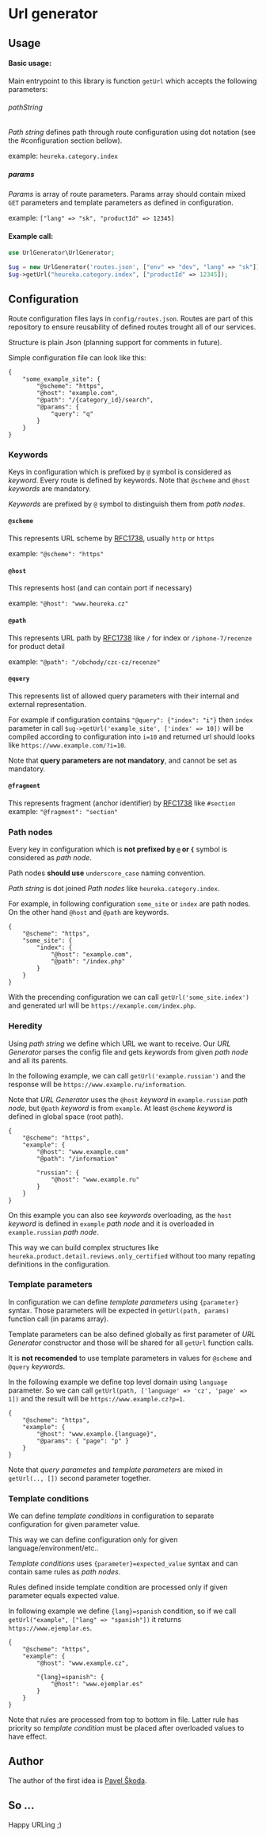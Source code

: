 # Url generator
## Usage
#### Basic usage:
Main entrypoint to this library is function `getUrl` which accepts the following parameters:

###### pathString
*Path string* defines path through route configuration using dot notation (see the #configuration section bellow).

example: `heureka.category.index`

##### params
*Params* is array of route parameters. Params array should contain mixed `GET` parameters and template parameters as defined in configuration.

example: `["lang" => "sk", "productId" => 12345]`

#### Example call: 

```php
use UrlGenerator\UrlGenerator;

$ug = new UrlGenerator('routes.json', ["env" => "dev", "lang" => "sk"]);
$ug->getUrl("heureka.category.index", ["productId" => 12345]);
```

## Configuration
Route configuration files lays in `config/routes.json`.
Routes are part of this repository to ensure reusability of defined routes trought all of our services.

Structure is plain Json (planning support for comments in future).

Simple configuration file can look like this:
```
{
    "some_example_site": {
        "@scheme": "https",
        "@host": "example.com",
        "@path": "/{category_id}/search",
        "@params": {
            "query": "q"
        }  
    }
}
```

### Keywords
Keys in configuration which is prefixed by `@` symbol is considered as *keyword*.
Every route is defined by keywords. Note that `@scheme` and `@host` *keywords* are mandatory.

*Keywords* are prefixed by `@` symbol to distinguish them from *path nodes*.

#### `@scheme`
This represents URL scheme by [RFC1738](https://tools.ietf.org/html/rfc1738), usually `http` or `https`

example: `"@scheme": "https"`

#### `@host`
This represents host (and can contain port if necessary)

example: `"@host": "www.heureka.cz"`

#### `@path`
This represents URL path by [RFC1738](https://tools.ietf.org/html/rfc1738) like `/` for index or `/iphone-7/recenze` for product detail

example: `"@path": "/obchody/czc-cz/recenze"`

#### `@query`
This represents list of allowed query parameters with their internal and external representation.

For example if configuration contains `"@query": {"index": "i"}` then `index` parameter in 
call `$ug->getUrl('example_site', ['index' => 10])` will be compiled according to configuration into `i=10`
and returned url should looks like `https://www.example.com/?i=10`.

Note that **query parameters are not mandatory**, and cannot be set as mandatory.

#### `@fragment`
This represents fragment (anchor identifier) by [RFC1738](https://tools.ietf.org/html/rfc1738) like `#section`
example: `"@fragment": "section"`

### Path nodes
Every key in configuration which is **not prefixed by `@` or `{`** symbol is considered as *path node*.

Path nodes **should use** `underscore_case` naming convention.

*Path string* is dot joined *Path nodes* like `heureka.category.index`.

For example, in following configuration `some_site` or `index` are path nodes.
On the other hand `@host` and `@path` are keywords.
```
{
    "@scheme": "https",
    "some_site": {
        "index": {
            "@host": "example.com",
            "@path": "/index.php"
        }
    }
}
```

With the precending configuration we can call `getUrl('some_site.index')` and generated url will be `https://example.com/index.php`. 

### Heredity
Using *path string* we define which URL we want to receive.
Our *URL Generator* parses the config file and gets *keywords* from given *path node* and all its parents.

In the following example, we can call `getUrl('example.russian')` and the response will be `https://www.example.ru/information`.

Note that *URL Generator* uses the `@host` *keyword* in `example.russian` *path node*, but `@path` *keyword* is from `example`. At least `@scheme` *keyword* is defined in global space (root path).
```
{
    "@scheme": "https",
    "example": {
        "@host": "www.example.com"
        "@path": "/information"
 
        "russian": {
            "@host": "www.example.ru"
        }
    }
}
```

On this example you can also see *keywords* overloading, as the `host` *keyword* is defined in `example` *path node* and it is overloaded in `example.russian` *path node*.

This way we can build complex structures like `heureka.product.detail.reviews.only_certified` without too many repating definitions in the configuration.

### Template parameters
In configuration we can define *template parameters* using `{parameter}` syntax.
Those parameters will be expected in `getUrl(path, params)` function call (in params array).

Template parameters can be also defined globally as first parameter of *URL Generator* constructor and those will be shared for all `getUrl` function calls.

It is **not recomended** to use template parameters in values for `@scheme` and `@query` *keywords*.

In the following example we define top level domain using `language` parameter.
So we can call `getUrl(path, ['language' => 'cz', 'page' => 1])` and the result will be `https://www.example.cz?p=1`.
```
{
    "@scheme": "https",
    "example": {
        "@host": "www.example.{language}",
        "@params": { "page": "p" }
    }
}
```

Note that *query parametes* and *template parameters* are mixed in `getUrl(.., [])` second parameter together.

### Template conditions
We can define *template conditions* in configuration to separate configuration for given parameter value.

This way we can define configuration only for given language/environment/etc..

*Template conditions* uses `{parameter}=expected_value` syntax and can contain same rules as *path nodes*.

Rules defined inside template condition are processed only if given parameter equals expected value.

In following example we define `{lang}=spanish` condition, so if we call `getUrl("example", ["lang" => "spanish"])` it returns `https://www.ejemplar.es`.  

```
{
    "@scheme": "https",
    "example": {
        "@host": "www.example.cz",
       
        "{lang}=spanish": {
            "@host": "www.ejemplar.es"
        }
    }
}
```

Note that rules are processed from top to bottom in file. Latter rule has priority so *template condition* must be
placed after overloaded values to have effect.

## Author
The author of the first idea is [Pavel Škoda](https://github.com/skooda). 

## So ...
Happy URLing ;)
